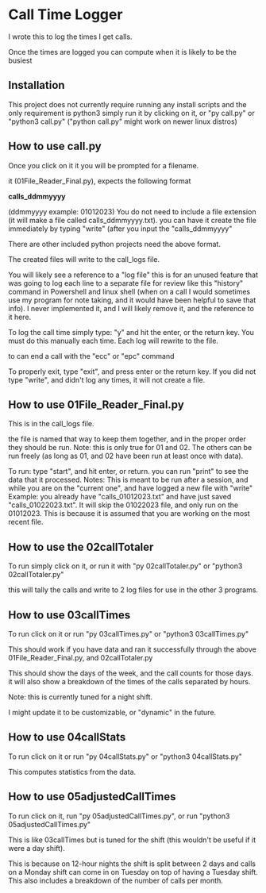# Call Time Logger
I wrote this to log the times I get calls.

Once the times are logged you can compute when it is likely to be the busiest

## Installation

This project does not currently require running any install scripts and the only requirement is python3
simply run it by clicking on it, or "py call.py" or "python3 call.py" ("python call.py" might work on newer linux distros)

## How to use call.py

Once you click on it it you will be prompted for a filename.

it (01File_Reader_Final.py), expects the following format

**calls_ddmmyyyy**

(ddmmyyyy example: 01012023) 
You do not need to include a file extension (it will make a file called calls_ddmmyyyy.txt). 
you can have it create the file immediately by typing "write" (after you input the "calls_ddmmyyyy"

There are other included python projects need the above format.

The created files will write to the call_logs file.

You will likely see a reference to a "log file" this is for an unused feature that was going to log each line to a separate file for review like this "history" command in Powershell and linux shell (when on a call I would sometimes use my program for note taking, and it would have been helpful to save that info). I never implemented it, and I will likely remove it, and the reference to it here.

To log the call time simply type: "y" and hit the enter, or the return key. You must do this manually each time. Each log will rewrite to the file.

to can end a call with the "ecc" or "epc" command

To properly exit, type "exit", and press enter or the return key. If you did not type "write", and didn't log any times, it will not create a file.


## How to use 01File_Reader_Final.py
This is in the call_logs file.

the file is named that way to keep them together, and in the proper order they should be run.
Note: this is only true for 01 and 02. The others can be run freely (as long as 01, and 02 have been run at least once with data).

To run: type "start", and hit enter, or return. you can run "print" to see the data that it processed.
Notes: This is meant to be run after a session, and while you are on the "current one", and have logged a new file with "write"
Example: you already have "calls_01012023.txt” and have just saved "calls_01022023.txt". It will skip the 01022023 file, and only run on the 01012023. This is because it is assumed that you are working on the most recent file.


## How to use the 02callTotaler

To run simply click on it, or run it with "py 02callTotaler.py" or "python3 02callTotaler.py"
 
this will tally the calls and write to 2 log files for use in the other 3 programs.


## How to use 03callTimes

To run click on it or run "py 03callTimes.py" or "python3 03callTimes.py"

This should work if you have data and ran it successfully through the above 01File_Reader_Final.py, and 02callTotaler.py

This should show the days of the week, and the call counts for those days. it will also show a breakdown of the times of the calls separated by hours.

Note: this is currently tuned for a night shift.

I might update it to be customizable, or "dynamic" in the future.


## How to use 04callStats

To run click on it or run "py 04callStats.py" or "python3 04callStats.py"

This computes statistics from the data.


## How to use 05adjustedCallTimes

To run click on it, run "py 05adjustedCallTimes.py", or run "python3 05adjustedCallTimes.py"

This is like 03callTimes but is tuned for the shift (this wouldn't be useful if it were a day shift).

This is because on 12-hour nights the shift is split between 2 days and calls on a Monday shift can come in on Tuesday on top of having a Tuesday shift. This also includes a breakdown of the number of calls per month.


